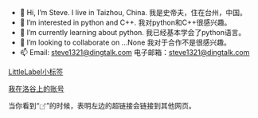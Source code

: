- 👋 Hi, I’m Steve. I live in Taizhou, China. 我是史帝夫，住在台州，中国。
- 👀 I’m interested in python and C++. 我对python和C++很感兴趣。
- 🌱 I’m currently learning about python. 我已经基本学会了python语言。
- 💞️ I’m looking to collaborate on ...None 我对于合作不是很感兴趣。
- 📫 Email: steve1321@dingtalk.com 电子邮箱：steve1321@dingtalk.com

<!---
SteveTaizhou/SteveTaizhou is a ✨ special ✨ repository because its `README.md` (this file) appears on your GitHub profile.
You can click the Preview link to take a look at your changes.
--->

[LittleLabel小标签](https://shields.io/)

[我在洛谷上的账号](https://www.luogu.com.cn/user/479296)

当你看到“<svg style="width: 1em;height: 1em;vertical-align: middle;fill: currentColor;overflow: hidden;" viewBox="0 0 1024 1024" version="1.1" xmlns="http://www.w3.org/2000/svg" p-id="601"><path d="M790.536784 923.653571 77.292364 923.653571 77.292364 228.828662 625.784486 228.828662 625.784486 264.644379 113.108081 264.644379 113.108081 887.837854 753.697761 887.837854 753.697761 410.977165 790.536784 410.977165ZM904.925691 115.801844l25.885344 25.885344-400.116482 400.116482-25.885344-25.885344 400.116482-400.116482ZM932.909375 340.16233 896.369158 338.016457 908.096247 138.5311 708.61089 150.258189 706.465017 113.717971 947.06784 99.559507Z" p-id="602"></path></svg>”的时候，表明左边的超链接会链接到其他网页。
